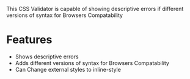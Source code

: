 This CSS Validator is capable of showing descriptive errors if different versions of syntax for Browsers Compatability
# Features
* Shows descriptive errors
* Adds different versions of syntax for Browsers Compatability
* Can Change external styles to inline-style
